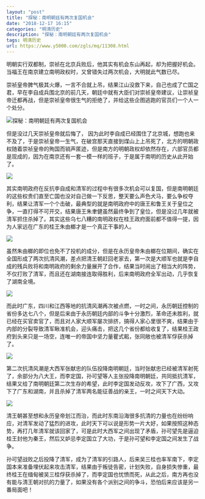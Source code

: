 ```yaml
---
layout: "post"
title: "探秘：南明朝廷有两次复国机会"
date: "2018-12-17 16:15"
categories: "明清历史"
description: "探秘：南明朝廷有两次复国机会"
tags: 明清历史
url: https://www.y5000.com/zgls/mq/11308.html
---
```






明朝实行双都制，崇祯在北京兵败后，他其实有机会东山再起，却为把握好机会。当福王在南京建立南明政权时，又曾错失过两次机会，大明就此气数已尽。

崇祯皇帝脾气极其火爆，一言不合就上吊，结果江山没救下来，自己也成了亡国之君，早在李自成兵围北京的前几天，朝廷中就有大臣们对崇祯皇帝建议，让崇祯皇帝迁都再战，但是崇祯皇帝很生气的拒绝了，并给这些企图逃跑的官员们一个人一个处分。

![探秘：南明朝廷有两次复国机会](/uploads/allimg/170118/6-1F11Q50002408.JPG)

但是没过几天崇祯皇帝就后悔了，
因为此时李自成已经围住了北京城，想跑也来不及了，于是崇祯皇帝一生气，在破宫那天直接到煤山上上吊死了，北方的明朝政权随着崇祯皇帝的殉国而销声匿迹，但是南方的明朝政权却依然存在，六部官员都是现成的，因为在南京还有一套一模一样的班子，于是属于南明的历史从此开始了。

![](https://img.y5000.com/uploads/allimg/170118/150522F33-0.jpg)

其实南明政府在反抗李自成和清军的过程中有很多次机会可以复国，但是南明朝廷的这些权贵们直至亡国也没对自己做一下反思，整天要么声色犬马，要么争权夺利，结果让清军一个个击破，最典型的就是南明政府中的唐王和鲁王关于皇位之争，一直打得不可开交，结果唐王朱聿健虽然最终争到了皇位，但是没过几年就被清军抓住杀掉了。其实这些乌七八糟的南明政权在桂王政府面前都不值得一提，因为人家远在广东的桂王朱由榔才是一个真正干事的人。

![](https://img.y5000.com/uploads/allimg/170118/15052263F-1.jpg)

虽然朱由榔的即位也免不了投机的成分，但是在永历皇帝朱由榔在位期间，确实在全国形成了两次抗清风潮，差点把清王朝赶回老家去，第一次是大顺军也就是李自成的残兵败将和南明政府的剩余力量展开了合作，结果当时闹出了相当大的阵势，不仅打败了清军，而且还在湖南接连取得胜利，后来南明政府全军出动，几乎恢复了湖南全境。

![](https://img.y5000.com/uploads/allimg/170118/150522D03-2.jpg)

而此时广东，四川和江西等地的抗清风潮再次被点燃，一时之间，永历朝廷控制的省份多达七八个，但是后来由于永历朝廷内部的斗争十分激烈，革命还未胜利，就已经在买官卖官了，而且对人家大顺军屡次排挤，搞得人家心里很不爽，结果由于内部的分裂导致清军瞅准机会，迎头痛击，把这几个省份都给收复了，结果桂王政府到头来只是一场空，连唯一的帝国中坚力量瞿式耜，张同敞也被清军俘获杀掉了。

![](https://img.y5000.com/uploads/allimg/170118/150522E01-3.jpg)

第二次抗清风潮是大西军张献忠的队伍投降南明朝廷，当时张献忠已经被清军射死了，余部分为八大王，而李定国，孙可望等人主张投降南明朝廷，共同抵抗清军，结果又给了南明朝廷第二次生存的希望，此时李定国发动反攻，攻下了广西，又攻下了广东和湖南，并且杀掉了清军两名能征善战的亲王，一时之间天下大动。

![](https://img.y5000.com/uploads/allimg/170118/15052252T-4.jpg)

清王朝甚至想和永历皇帝划江而治，而此时东南沿海很多抗清的力量也在纷纷响应，对清军发动了猛烈的进攻，此时天下可以说是形势一片大好，如果按照这种态势，再打几年清军就该回家了，可是此时大西军之间出现了矛盾，孙可望先是逼迫桂王封他为秦王，然后又妒忌李定国立了大功，于是孙可望和李定国之间发生了战争。

孙可望战败之后投降了清军，成为了清军的引路人，后来吴三桂也率军南下，李定国本来准备埋伏起来攻击清军，结果由于叛徒告密，计划失败，自身损失惨重，最终桂王在缅甸被吴三桂俘获杀掉了，而李定国也忧愤而死，从此之后，南方再也没有能与清王朝对抗的力量了，如果没有各个派别之间的争斗，恐怕后来应该是另一番局面吧！
